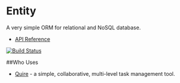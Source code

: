 # Entity

A very simple ORM for relational and NoSQL database.

* [API Reference](http://www.dartdocs.org/documentation/entity/0.8.1)

[![Build Status](https://drone.io/github.com/rikulo/entity/status.png)](https://drone.io/github.com/rikulo/entity/latest)

##Who Uses

* [Quire](https://quire.io) - a simple, collaborative, multi-level task management tool.
